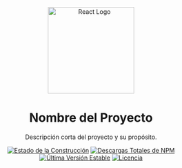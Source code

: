 <div align="center">
  <a href="https://reactjs.org" target="_blank"><img src="https://upload.wikimedia.org/wikipedia/commons/a/a7/React-icon.svg" width="200" alt="React Logo"></a>
  <h1>Nombre del Proyecto</h1>
  <p>Descripción corta del proyecto y su propósito.</p>
</div>

<p align="center">
  <a href="https://github.com/tu_usuario/nombre_del_repositorio/actions"><img src="https://github.com/tu_usuario/nombre_del_repositorio/workflows/tests/badge.svg" alt="Estado de la Construcción"></a>
  <a href="https://www.npmjs.com/package/react"><img src="https://img.shields.io/npm/dt/react" alt="Descargas Totales de NPM"></a>
  <a href="https://www.npmjs.com/package/react"><img src="https://img.shields.io/npm/v/react" alt="Última Versión Estable"></a>
  <a href="https://www.npmjs.com/package/react"><img src="https://img.shields.io/npm/l/react" alt="Licencia"></a>
</p>
